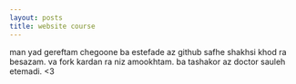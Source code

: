 ```yaml
---
layout: posts
title: website course
---
```


man yad gereftam chegoone ba estefade az github safhe shakhsi khod ra besazam. 
va fork kardan ra niz amookhtam. 
ba tashakor az doctor sauleh etemadi. 
<3
